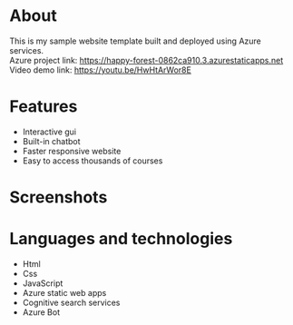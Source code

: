 # About
This is my sample website template built and deployed using Azure services.     
Azure project link: https://happy-forest-0862ca910.3.azurestaticapps.net
Video demo link: https://youtu.be/HwHtArWor8E
# Features
- Interactive gui    
- Built-in chatbot    
- Faster responsive website    
- Easy to access thousands of courses    
# Screenshots

# Languages and technologies
- Html    
- Css    
- JavaScript    
- Azure static web apps    
- Cognitive search services    
- Azure Bot   
